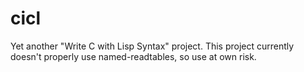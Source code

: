 cicl
====

Yet another "Write C with Lisp Syntax" project.  This project currently doesn't properly use named-readtables, so use at own risk.
